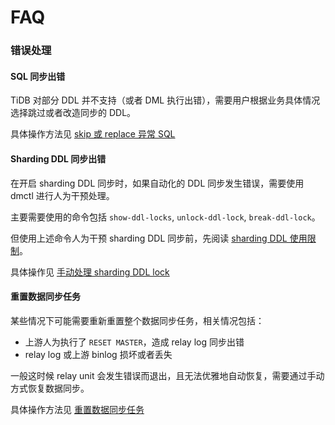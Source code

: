 FAQ
===

### 错误处理

#### SQL 同步出错

TiDB 对部分 DDL 并不支持（或者 DML 执行出错），需要用户根据业务具体情况选择跳过或者改造同步的 DDL。

具体操作方法见 [skip 或 replace 异常 SQL](./exception-handling/skip-replace-sqls.md)

#### Sharding DDL 同步出错

在开启 sharding DDL 同步时，如果自动化的 DDL 同步发生错误，需要使用 dmctl 进行人为干预处理。

主要需要使用的命令包括 `show-ddl-locks`, `unlock-ddl-lock`, `break-ddl-lock`。

但使用上述命令人为干预 sharding DDL 同步前，先阅读 [sharding DDL 使用限制](./shard-table/restrictions.md)。

具体操作见 [手动处理 sharding DDL lock](./shard-table/handle-DDL-lock.md)

#### 重置数据同步任务

某些情况下可能需要重新重置整个数据同步任务，相关情况包括：
- 上游人为执行了 `RESET MASTER`，造成 relay log 同步出错
- relay log 或上游 binlog 损坏或者丢失

一般这时候 relay unit 会发生错误而退出，且无法优雅地自动恢复，需要通过手动方式恢复数据同步。

具体操作方法见 [重置数据同步任务](./exception-handling/reset-task.md)
